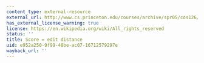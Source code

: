 ```yaml
---
content_type: external-resource
external_url: http://www.cs.princeton.edu/courses/archive/spr05/cos126/assignments/sequence.html
has_external_license_warning: true
license: https://en.wikipedia.org/wiki/All_rights_reserved
status: ''
title: Score = edit distance
uid: e952a250-9f99-48be-ac07-16712579297e
wayback_url: ''
---
```

